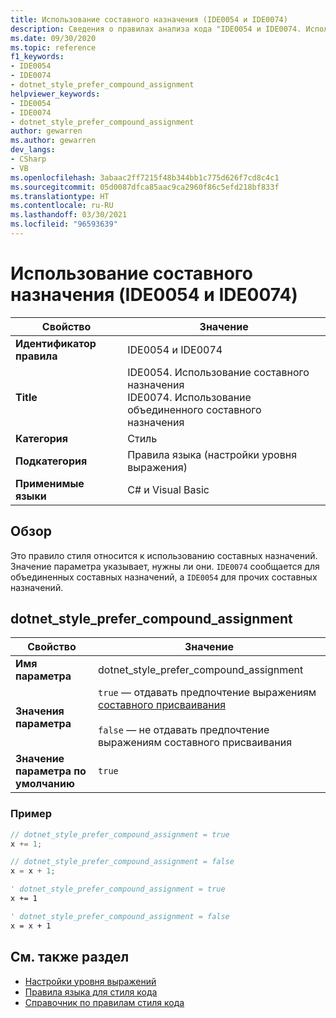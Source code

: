 ```yaml
---
title: Использование составного назначения (IDE0054 и IDE0074)
description: Сведения о правилах анализа кода "IDE0054 и IDE0074. Использование составного назначения"
ms.date: 09/30/2020
ms.topic: reference
f1_keywords:
- IDE0054
- IDE0074
- dotnet_style_prefer_compound_assignment
helpviewer_keywords:
- IDE0054
- IDE0074
- dotnet_style_prefer_compound_assignment
author: gewarren
ms.author: gewarren
dev_langs:
- CSharp
- VB
ms.openlocfilehash: 3abaac2ff7215f48b344bb1c775d626f7cd8c4c1
ms.sourcegitcommit: 05d0087dfca85aac9ca2960f86c5efd218bf833f
ms.translationtype: HT
ms.contentlocale: ru-RU
ms.lasthandoff: 03/30/2021
ms.locfileid: "96593639"
---
```

# <a name="use-compound-assignment-ide0054-and-ide0074"></a>Использование составного назначения (IDE0054 и IDE0074)

|Свойство|Значение|
|-|-|
| **Идентификатор правила** | IDE0054 и IDE0074 |
| **Title** | IDE0054. Использование составного назначения<br/> IDE0074. Использование объединенного составного назначения |
| **Категория** | Стиль |
| **Подкатегория** | Правила языка (настройки уровня выражения) |
| **Применимые языки** | C# и Visual Basic |

## <a name="overview"></a>Обзор

Это правило стиля относится к использованию составных назначений. Значение параметра указывает, нужны ли они. `IDE0074` сообщается для объединенных составных назначений, а `IDE0054` для прочих составных назначений.

## <a name="dotnet_style_prefer_compound_assignment"></a>dotnet_style_prefer_compound_assignment

|Свойство|Значение|
|-|-|
| **Имя параметра** | dotnet_style_prefer_compound_assignment
| **Значения параметра** | `true` — отдавать предпочтение выражениям [составного присваивания](../../../csharp/language-reference/operators/assignment-operator.md#compound-assignment)<br /><br />`false` — не отдавать предпочтение выражениям составного присваивания |
| **Значение параметра по умолчанию** | `true` |

### <a name="example"></a>Пример

```csharp
// dotnet_style_prefer_compound_assignment = true
x += 1;

// dotnet_style_prefer_compound_assignment = false
x = x + 1;
```

```vb
' dotnet_style_prefer_compound_assignment = true
x += 1

' dotnet_style_prefer_compound_assignment = false
x = x + 1
```

## <a name="see-also"></a>См. также раздел

- [Настройки уровня выражений](expression-level-preferences.md)
- [Правила языка для стиля кода](language-rules.md)
- [Справочник по правилам стиля кода](index.md)
